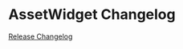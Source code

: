 # AssetWidget Changelog

[Release Changelog](https://github.com/spryker-shop/asset-widget/releases)
